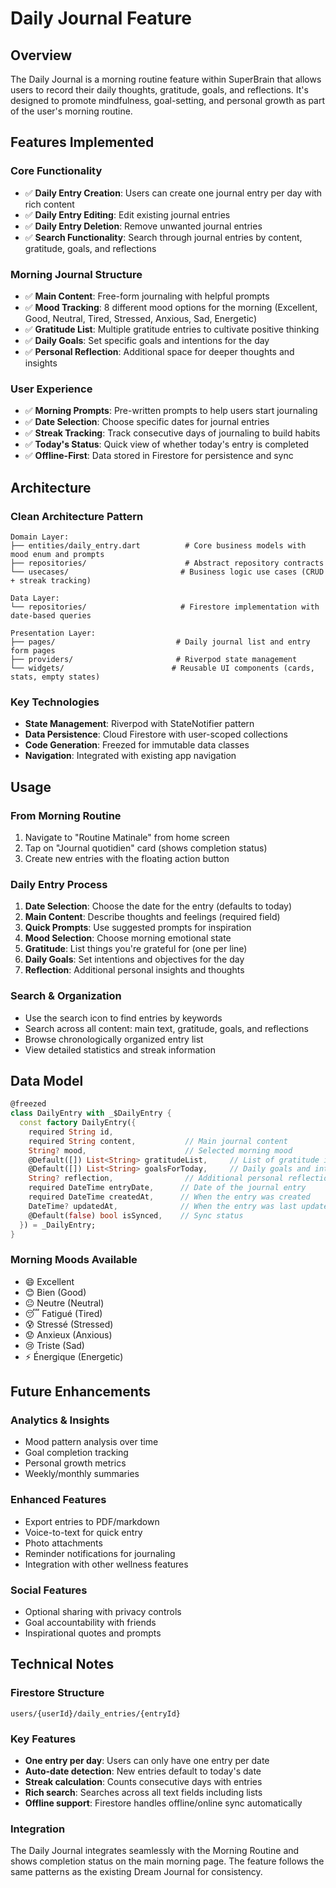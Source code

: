 # Daily Journal Feature

## Overview

The Daily Journal is a morning routine feature within SuperBrain that allows users to record their daily thoughts, gratitude, goals, and reflections. It's designed to promote mindfulness, goal-setting, and personal growth as part of the user's morning routine.

## Features Implemented

### Core Functionality

- ✅ **Daily Entry Creation**: Users can create one journal entry per day with rich content
- ✅ **Daily Entry Editing**: Edit existing journal entries
- ✅ **Daily Entry Deletion**: Remove unwanted journal entries
- ✅ **Search Functionality**: Search through journal entries by content, gratitude, goals, and reflections

### Morning Journal Structure

- ✅ **Main Content**: Free-form journaling with helpful prompts
- ✅ **Mood Tracking**: 8 different mood options for the morning (Excellent, Good, Neutral, Tired, Stressed, Anxious, Sad, Energetic)
- ✅ **Gratitude List**: Multiple gratitude entries to cultivate positive thinking
- ✅ **Daily Goals**: Set specific goals and intentions for the day
- ✅ **Personal Reflection**: Additional space for deeper thoughts and insights

### User Experience

- ✅ **Morning Prompts**: Pre-written prompts to help users start journaling
- ✅ **Date Selection**: Choose specific dates for journal entries
- ✅ **Streak Tracking**: Track consecutive days of journaling to build habits
- ✅ **Today's Status**: Quick view of whether today's entry is completed
- ✅ **Offline-First**: Data stored in Firestore for persistence and sync

## Architecture

### Clean Architecture Pattern

```
Domain Layer:
├── entities/daily_entry.dart          # Core business models with mood enum and prompts
├── repositories/                      # Abstract repository contracts
└── usecases/                         # Business logic use cases (CRUD + streak tracking)

Data Layer:
└── repositories/                     # Firestore implementation with date-based queries

Presentation Layer:
├── pages/                           # Daily journal list and entry form pages
├── providers/                       # Riverpod state management
└── widgets/                        # Reusable UI components (cards, stats, empty states)
```

### Key Technologies

- **State Management**: Riverpod with StateNotifier pattern
- **Data Persistence**: Cloud Firestore with user-scoped collections
- **Code Generation**: Freezed for immutable data classes
- **Navigation**: Integrated with existing app navigation

## Usage

### From Morning Routine

1. Navigate to "Routine Matinale" from home screen
2. Tap on "Journal quotidien" card (shows completion status)
3. Create new entries with the floating action button

### Daily Entry Process

1. **Date Selection**: Choose the date for the entry (defaults to today)
2. **Main Content**: Describe thoughts and feelings (required field)
3. **Quick Prompts**: Use suggested prompts for inspiration
4. **Mood Selection**: Choose morning emotional state
5. **Gratitude**: List things you're grateful for (one per line)
6. **Daily Goals**: Set intentions and objectives for the day
7. **Reflection**: Additional personal insights and thoughts

### Search & Organization

- Use the search icon to find entries by keywords
- Search across all content: main text, gratitude, goals, and reflections
- Browse chronologically organized entry list
- View detailed statistics and streak information

## Data Model

```dart
@freezed
class DailyEntry with _$DailyEntry {
  const factory DailyEntry({
    required String id,
    required String content,           // Main journal content
    String? mood,                      // Selected morning mood
    @Default([]) List<String> gratitudeList,     // List of gratitude items
    @Default([]) List<String> goalsForToday,     // Daily goals and intentions
    String? reflection,                // Additional personal reflection
    required DateTime entryDate,      // Date of the journal entry
    required DateTime createdAt,      // When the entry was created
    DateTime? updatedAt,              // When the entry was last updated
    @Default(false) bool isSynced,    // Sync status
  }) = _DailyEntry;
}
```

### Morning Moods Available

- 😄 Excellent
- 😊 Bien (Good)
- 😐 Neutre (Neutral)
- 😴 Fatigué (Tired)
- 😰 Stressé (Stressed)
- 😟 Anxieux (Anxious)
- 😢 Triste (Sad)
- ⚡ Énergique (Energetic)

## Future Enhancements

### Analytics & Insights

- Mood pattern analysis over time
- Goal completion tracking
- Personal growth metrics
- Weekly/monthly summaries

### Enhanced Features

- Export entries to PDF/markdown
- Voice-to-text for quick entry
- Photo attachments
- Reminder notifications for journaling
- Integration with other wellness features

### Social Features

- Optional sharing with privacy controls
- Goal accountability with friends
- Inspirational quotes and prompts

## Technical Notes

### Firestore Structure

```
users/{userId}/daily_entries/{entryId}
```

### Key Features

- **One entry per day**: Users can only have one entry per date
- **Auto-date detection**: New entries default to today's date
- **Streak calculation**: Counts consecutive days with entries
- **Rich search**: Searches across all text fields including lists
- **Offline support**: Firestore handles offline/online sync automatically

### Integration

The Daily Journal integrates seamlessly with the Morning Routine and shows completion status on the main morning page. The feature follows the same patterns as the existing Dream Journal for consistency.
